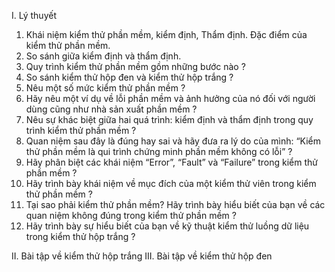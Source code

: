 I. Lý thuyết

1. Khái niệm kiểm thử phần mềm, kiểm định, Thẩm định. Đặc điểm của kiểm thử phần mềm.
2. So sánh giữa kiểm định và thẩm định.
3. Quy trình kiểm thử phần mềm gồm những bước nào ?
4. So sánh kiểm thử hộp đen và kiểm thử hộp trắng ?
5. Nêu một số mức kiểm thử phần mềm ?
6. Hãy nêu một ví dụ về lỗi phần mềm và ảnh hưởng của nó đối với người dùng cũng như nhà sản xuất phần mềm ?
7. Nêu sự khác biệt giữa hai quá trình: kiểm định và thẩm định trong quy trình kiểm thử phần mềm ?
8. Quan niệm sau đây là đúng hay sai và hãy đưa ra lý do của mình: “Kiểm thử phần mềm là qui trình chứng minh phần mềm không có lỗi” ?
9. Hãy phân biệt các khái niệm “Error”, “Fault” và “Failure” trong kiểm thử phần mềm ?
10. Hãy trình bày khái niệm về mục đích của một kiểm thử viên trong kiểm thử phần mềm ?
11. Tại sao phải kiểm thử phần mềm? Hãy trình bày hiểu biết của bạn về các quan niệm không đúng trong kiểm thử phần mềm ?
12. Hãy trình bày sự hiểu biết của bạn về kỹ thuật kiểm thử luồng dữ liệu trong kiểm thử hộp trắng ?

II. Bài tập về kiểm thử hộp trắng 
III. Bài tập về kiểm thử hộp đen
